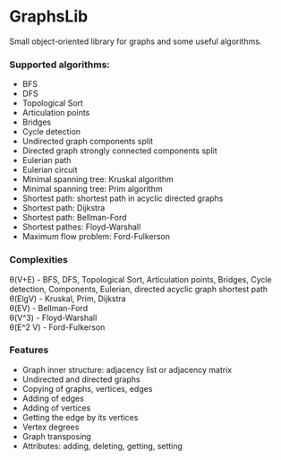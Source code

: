 # GraphsLib
Small object-oriented library for graphs and some useful algorithms.

<h3>Supported algorithms:</h3>
<ul>
  <li>BFS</li>
  <li>DFS</li>
  <li>Topological Sort</li>
  <li>Articulation points</li>
  <li>Bridges</li>
  <li>Cycle detection</li>
  <li>Undirected graph components split</li>
  <li>Directed graph strongly connected components split</li>
  <li>Eulerian path</li>
  <li>Eulerian circuit</li>
  <li>Minimal spanning tree: Kruskal algorithm</li>
  <li>Minimal spanning tree: Prim algorithm</li>
  <li>Shortest path: shortest path in acyclic directed graphs</li>
  <li>Shortest path: Dijkstra</li>
  <li>Shortest path: Bellman-Ford</li>
  <li>Shortest pathes: Floyd-Warshall</li>
  <li>Maximum flow problem: Ford-Fulkerson</li>
</ul>

<h3>Complexities</h3>
θ(V+E) - BFS, DFS, Topological Sort, Articulation points, Bridges, Cycle detection, Components, Eulerian, 
  directed acyclic graph shortest path<br/>
θ(ElgV) - Kruskal, Prim, Dijkstra<br/>
θ(EV) - Bellman-Ford<br/>
θ(V^3) - Floyd-Warshall<br/>
θ(E^2 V) - Ford-Fulkerson<br/>

<h3>Features</h3>
<ul>
  <li>Graph inner structure: adjacency list or adjacency matrix</li>
  <li>Undirected and directed graphs</li>
  <li>Copying of graphs, vertices, edges</li>
  <li>Adding of edges</li>
  <li>Adding of vertices</li>
  <li>Getting the edge by its vertices</li>
  <li>Vertex degrees</li>
  <li>Graph transposing</li>
  <li>Attributes: adding, deleting, getting, setting</li>
</ul>
